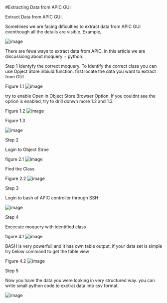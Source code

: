 #Extracting Data from APIC GUI

Extract Data from APIC GUI.

Sometimes we are facing dificulties to extract data from APIC GUI eventhough all the details are visible.
Example, 

![image](https://github.com/kanchanamgamage/ACI_DATA/assets/45864789/727a5a98-ecf0-4386-b875-aabc4e4ccd03)

There are fewa ways to extract data from APIC, in this article we are discussiong about moquery + python.

Step 1
Identyfy the correct moquery.
To identify the correct class you can use Opject Store inbiuld function.
first locate the data you want to extract from GUI

Figure 1.1
![image](https://github.com/kanchanamgamage/ACI_DATA/assets/45864789/859c5432-d4fa-4f43-ac07-51962a97e299)

try to enable Open in Object Store Browser Option.
If you couldnt see the oprion is enabled, try to drill donwn more 1.2 and 1.3

Figure 1.2
![image](https://github.com/kanchanamgamage/ACI_DATA/assets/45864789/f7f14998-23ce-4cfc-8c96-927c8b8e6496)


Figure 1.3

![image](https://github.com/kanchanamgamage/ACI_DATA/assets/45864789/64017dd0-498a-4396-be7a-891ce990043d)


Step 2

Login to Object Stroe

figure 2.1
![image](https://github.com/kanchanamgamage/ACI_DATA/assets/45864789/6065bdd7-9900-4c79-8495-aa0405d0cef1)

Find the Class

Figure 2.2
![image](https://github.com/kanchanamgamage/ACI_DATA/assets/45864789/202532bb-97c9-4f07-8dd3-d19084396f2f)


Step 3

Login to bash of APIC controller through SSH

![image](https://github.com/kanchanamgamage/ACI_DATA/assets/45864789/f1769200-517a-4f82-a28e-2daee54de37b)



Step 4

Excecute moquery with identified class

figure 4.1
![image](https://github.com/kanchanamgamage/ACI_DATA/assets/45864789/522d0792-441f-46e6-915e-928b29121414)

BASH is very powerfull and it has own table output, if your data set is simple try below command to get the table view

Figure 4.2
![image](https://github.com/kanchanamgamage/ACI_DATA/assets/45864789/bb39243c-bd41-41d2-9ff5-61559b3759ad)



Step 5

Now you have the data you were looking in very structured way.
you can write small python code to exctrat data into csv format.

![image](https://github.com/kanchanamgamage/ACI_DATA/assets/45864789/74b57ba6-dc9c-472d-a661-807e437957b8)




